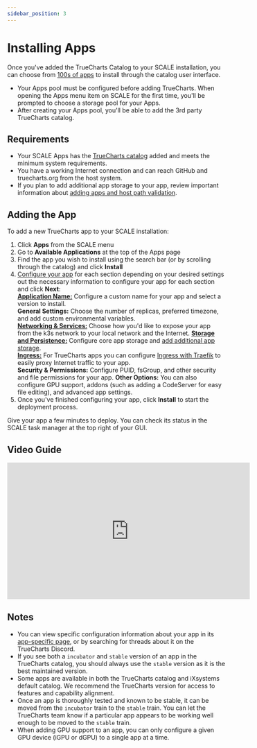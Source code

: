 ```yaml
---
sidebar_position: 3
---
```

# Installing Apps

Once you've added the TrueCharts Catalog to your SCALE installation, you can choose from [100s of apps](https://truecharts.org/charts/description_list) to install through the catalog user interface. 

- Your Apps pool must be configured before adding TrueCharts. When opening the Apps menu item on SCALE for the first time, you'll be prompted to choose a storage pool for your Apps.
- After creating your Apps pool, you'll be able to add the 3rd party TrueCharts catalog.

## Requirements

- Your SCALE Apps has the [TrueCharts catalog](https://truecharts.org/manual/guides/Adding-TrueCharts/) added and meets the minimum system requirements.
- You have a working Internet connection and can reach GitHub and truecharts.org from the host system.
- If you plan to add additional app storage to your app, review important information about [adding apps and host path validation](https://truecharts.org/manual/guides/add-storage-host-path-validation).

## Adding the App

To add a new TrueCharts app to your SCALE installation:
1. Click **Apps** from the SCALE menu
2. Go to **Available Applications** at the top of the Apps page
3. Find the app you wish to install using the search bar (or by scrolling through the catalog) and click **Install**
4. [Configure your app](https://truecharts.org/manual/options/) for each section depending on your desired settings out the necessary information to configure your app for each section and click **Next**:  
	**[Application Name:](https://truecharts.org/manual/options/application-name/)** Configure a custom name for your app and select a version to install.  
	**General Settings:** Choose the number of replicas, preferred timezone, and add custom environmental variables.  
	**[Networking & Services:](https://truecharts.org/manual/options/networking/)** Choose how you'd like to expose your app from the k3s network to your local network and the Internet.
	**[Storage and Persistence:](https://truecharts.org/manual/options/storage/)** Configure core app storage and [add additional app storage](https://truecharts.org/manual/guides/add-storage-host-path-validation).  
	**[Ingress:](https://truecharts.org/manual/options/ingress/)** For TrueCharts apps you can configure [Ingress with Traefik](https://truecharts.org/manual/guides/add-ingress) to easily proxy Internet traffic to your app.  
	**Security & Permissions:** Configure PUID, fsGroup, and other security and file permissions for your app.
	**Other Options:** You can also configure GPU support, addons (such as adding a CodeServer for easy file editing), and advanced app settings.
5. Once you've finished configuring your app, click **Install** to start the deployment process.

Give your app a few minutes to deploy. You can check its status in the SCALE task manager at the top right of your GUI.

## Video Guide

<iframe width="560" height="315" src="https://www.youtube.com/embed/9UDUMFiaXBM" title="YouTube video player" frameBorder="0" allow="accelerometer; autoplay; clipboard-write; encrypted-media; gyroscope; picture-in-picture" allowFullScreen></iframe>

## Notes
- You can view specific configuration information about your app in its [app-specific page](https://truecharts.org/charts/description_list), or by searching for threads about it on the TrueCharts Discord.
- If you see both a ```incubator``` and ```stable``` version of an app in the TrueCharts catalog, you should always use the ```stable``` version as it is the best maintained version.  
- Some apps are available in both the TrueCharts catalog and iXsystems default catalog. We recommend the TrueCharts version for access to features and capability alignment.
- Once an app is thoroughly tested and known to be stable, it can be moved from the ```incubator``` train to the ```stable``` train. You can let the TrueCharts team know if a particular app appears to be working well enough to be moved to the ```stable``` train.
- When adding GPU support to an app, you can only configure a given GPU device (iGPU or dGPU) to a single app at a time.
